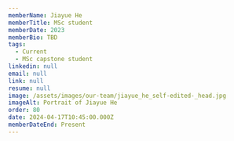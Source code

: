 ```yaml
---
memberName: Jiayue He
memberTitle: MSc student
memberDate: 2023
memberBio: TBD
tags:
  - Current
  - MSc capstone student
linkedin: null
email: null
link: null
resume: null
image: /assets/images/our-team/jiayue_he_self-edited-_head.jpg
imageAlt: Portrait of Jiayue He
order: 80
date: 2024-04-17T10:45:00.000Z
memberDateEnd: Present
---
```


